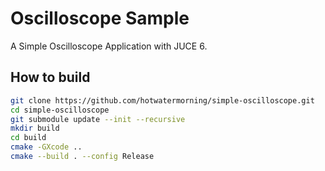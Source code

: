 # Oscilloscope Sample

A Simple Oscilloscope Application with JUCE 6.

## How to build

```sh
git clone https://github.com/hotwatermorning/simple-oscilloscope.git
cd simple-oscilloscope
git submodule update --init --recursive
mkdir build
cd build
cmake -GXcode ..
cmake --build . --config Release
```
